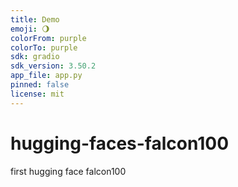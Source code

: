 ```yaml
---
title: Demo
emoji: 🌖
colorFrom: purple
colorTo: purple
sdk: gradio
sdk_version: 3.50.2
app_file: app.py
pinned: false
license: mit
---
```


# hugging-faces-falcon100
first hugging face falcon100
